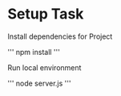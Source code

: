 # Setup Task
Install dependencies for Project

'''
npm install
'''

Run local environment 

'''
node server.js
'''
